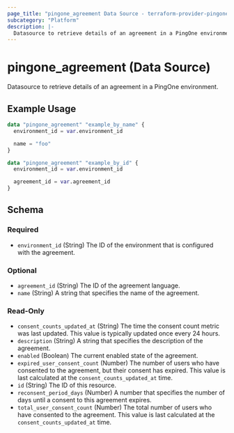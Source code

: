 ```yaml
---
page_title: "pingone_agreement Data Source - terraform-provider-pingone"
subcategory: "Platform"
description: |-
  Datasource to retrieve details of an agreement in a PingOne environment.
---
```


# pingone_agreement (Data Source)

Datasource to retrieve details of an agreement in a PingOne environment.

## Example Usage

```terraform
data "pingone_agreement" "example_by_name" {
  environment_id = var.environment_id

  name = "foo"
}

data "pingone_agreement" "example_by_id" {
  environment_id = var.environment_id

  agreement_id = var.agreement_id
}
```

<!-- schema generated by tfplugindocs -->
## Schema

### Required

- `environment_id` (String) The ID of the environment that is configured with the agreement.

### Optional

- `agreement_id` (String) The ID of the agreement language.
- `name` (String) A string that specifies the name of the agreement.

### Read-Only

- `consent_counts_updated_at` (String) The time the consent count metric was last updated. This value is typically updated once every 24 hours.
- `description` (String) A string that specifies the description of the agreement.
- `enabled` (Boolean) The current enabled state of the agreement.
- `expired_user_consent_count` (Number) The number of users who have consented to the agreement, but their consent has expired. This value is last calculated at the `consent_counts_updated_at` time.
- `id` (String) The ID of this resource.
- `reconsent_period_days` (Number) A number that specifies the number of days until a consent to this agreement expires.
- `total_user_consent_count` (Number) The total number of users who have consented to the agreement. This value is last calculated at the `consent_counts_updated_at` time.
